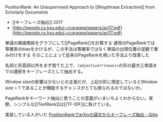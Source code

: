
PositionRank: An Unsupervised Approach to [[Keyphrase Extraction]] from Scholarly Documents
- [[キーフレーズ抽出]] 2017
- [http://people.cs.ksu.edu/~ccaragea/papers/acl17.pdf](http://people.cs.ksu.edu/~ccaragea/papers/acl17.pdf)

単語の隣接関係をグラフにして[[PageRank]]を計算する
通常のPageRankでは等確率のbiasをかけるが、この手法は等確率ではなく単語の出現位置の逆数で重み付けをする
そのことによって従来のPageRankを用いた手法より改善した

名詞と形容詞以外をまず捨てた上で、`(adjective)*(noun)+`の形の最大三単語までの連続をキーフレーズとして抽出する。

Window sizeの影響は少ないとの主張だが、上記の形に限定しているとWindow size > 1 であることが機能するチャンスがとても限られるのではないか。

PageRankをキーワード抽出に使うことの意義がいまいちよくわからない。実際、シンプルな[[TextRank]]は[[TF-IDF]]に負けている。

実装している人がいた
[PositionRankでarXivの論文からキーフレーズ抽出 - Qiita](https://qiita.com/ymym3412/items/bc3d90e9e1b51959649a)
